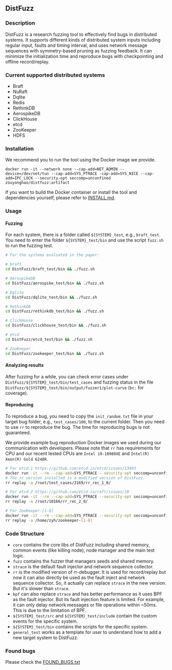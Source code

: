 ## DistFuzz

### Description

DistFuzz is a research fuzzing tool to effectively find bugs in distributed systems. It supports different kinds of distributed system inputs including regular input, faults and timing interval, and uses network message sequences with symmetry-based pruning as fuzzing feedback. It can minimize the initialization time and reproduce bugs with checkpointing and offline record/replay.

### Current supported distributed systems

* Braft
* NuRaft
* Dqlite
* Redis
* RethinkDB
* AerospikeDB
* ClickHouse
* etcd
* ZooKeeper
* HDFS

### Installation

We recommend you to run the tool using the Docker image we provide.

```
docker run -it --network none --cap-add=NET_ADMIN --device=/dev/net/tun --cap-add=SYS_PTRACE -cap-add=SYS_NICE --cap-add=IPC_LOCK --security-opt seccomp=unconfined zouyonghao/distfuzz:artifact
```

If you want to build the Docker container or install the tool and dependencies yourself, please refer to [INSTALL.md](INSTALL.md).

### Usage

#### Fuzzing
For each system, there is a folder called `${SYSTEM}_test`, e.g., `braft_test`. You need to enter the folder `${SYSTEM}_test/bin` and use the script `fuzz.sh` to run the fuzzing test.

```bash
# For the systems evaluated in the paper:

# braft
cd DistFuzz/braft_test/bin && ./fuzz.sh

# AerospikeDB
cd DistFuzz/aerospike_test/bin && ./fuzz.sh

# Dqlite
cd DistFuzz/dqlite_test/bin && ./fuzz.sh

# RethinkDB
cd DistFuzz/rethinkdb_test/bin && ./fuzz.sh

# ClickHouse
cd DistFuzz/clickhouse_test/bin && ./fuzz.sh

# etcd
cd DistFuzz/etcd_test/bin && ./fuzz.sh

# ZooKeeper
cd DistFuzz/zookeeper_test/bin && ./fuzz.sh
```

#### Analyzing results

After fuzzing for a while, you can check error cases under `DistFuzz/${SYSTEM}_test/bin/test_cases` and fuzzing status in the file `DistFuzz/${SYSTEM}_test/bin/output/fuzzer1/plot-curve` (`bc:` for coverage).

#### Reproducing

To reproduce a bug, you need to copy the `init_random.txt` file in your target bug folder, e.g., `test_cases/100`, to the current folder. Then you need to use `rr` to reproduce the bug. The time for reproducing bugs is not guaranteed.

We provide example bug reproduction Docker images we used during our communication with developers. Please note that `rr` has requirements for CPU and our recent tested CPUs are `Intel i9-10980XE` and `Intel(R) Xeon(R) Gold 6248R`.

```bash
# For etcd-1 https://github.com/etcd-io/etcd/issues/13493
docker run -it --rm --cap-add=SYS_PTRACE --security-opt seccomp=unconfined zouyonghao/etcd-13493 bash
# The rr version installed is a modified version of DistFuzz.
rr replay -a /root/test_cases/3169/rr_rec_1_0/

# For etcd-2 https://github.com/etcd-io/raft/issues/18
docker run -it --rm --cap-add=SYS_PTRACE --security-opt seccomp=unconfined zouyonghao/etcd-10166 bash
rr replay -a /root/10166/rr_rec_2_0/

# For ZooKeeper-[1-8]
docker run -it --rm --cap-add=SYS_PTRACE --security-opt seccomp=unconfined zouyonghao/distfuzz:zookeeper-rr bash
rr replay -a /home/zyh/zookeeper-[1-8]
```

### Code Structure

* `core` contains the core libs of DistFuzz including shared memory, common events (like killing node), node manager and the main test logic.
* `fuzz` contains the fuzzer that managers seeds and shared memory.
* `strace` is the default fault injector and network sequence collector.
* `rr` is the modified version of rr-debugger. It is used for record/replay but now it can also directly be used as the fault inject and network sequence collector. So, it actually can replace `strace` in the new version. But it's slower than `strace`.
* `bpf` can also replace `strace` and has better performance as it uses BPF as the fault injector. But its fault injection feature is limited. For example, it can only delay network messages or file operations within ~50ms. This is due to the limitation of BPF.
* `${SYSTEM}_test/src` and `${SYSTEM}_test/include` contain the custom events for the specific system.
* `${SYSTEM}_test/bin` contains the scripts for the specific system.
* `general_test` works as a template for user to understand how to add a new target system to DistFuzz.

### Found bugs

Please check the [FOUND_BUGS.txt](FOUND_BUGS.txt)
